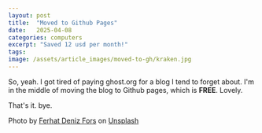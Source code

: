 ```yaml
---
layout: post
title:  "Moved to Github Pages"
date:   2025-04-08
categories: computers
excerpt: "Saved 12 usd per month!"
tags:
image: /assets/article_images/moved-to-gh/kraken.jpg
---
```


So, yeah. I got tired of paying ghost.org for a blog I tend to forget about. I'm in the middle of moving the blog to Github pages, which is **FREE**. Lovely.

That's it. bye.

Photo by <a href="https://unsplash.com/@ferhat?utm_content=creditCopyText&utm_medium=referral&utm_source=unsplash">Ferhat Deniz Fors</a> on <a href="https://unsplash.com/photos/logo-K4DyKUmU9Zs?utm_content=creditCopyText&utm_medium=referral&utm_source=unsplash">Unsplash</a>

[jekyll]:      http://jekyllrb.com
[jekyll-gh]:   https://github.com/jekyll/jekyll
[jekyll-help]: https://github.com/jekyll/jekyll-help
